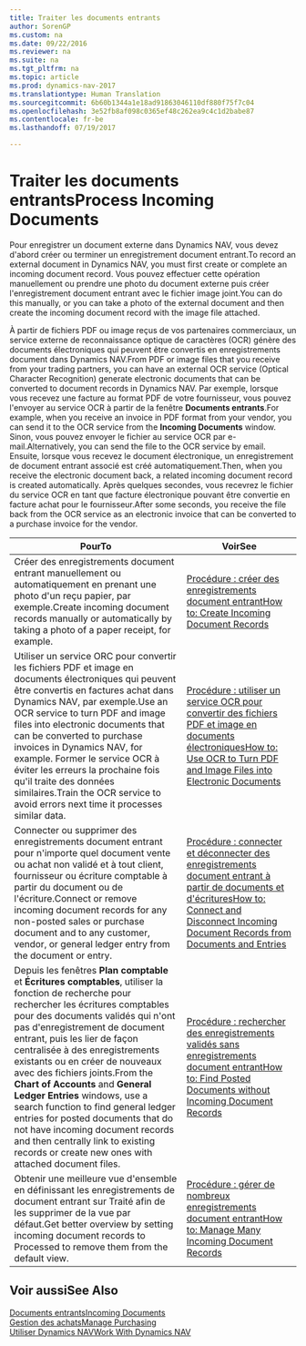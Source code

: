 ```yaml
---
title: Traiter les documents entrants
author: SorenGP
ms.custom: na
ms.date: 09/22/2016
ms.reviewer: na
ms.suite: na
ms.tgt_pltfrm: na
ms.topic: article
ms.prod: dynamics-nav-2017
ms.translationtype: Human Translation
ms.sourcegitcommit: 6b60b1344a1e18ad91863046110df880f75f7c04
ms.openlocfilehash: 3e52fb8af098c0365ef48c262ea9c4c1d2babe87
ms.contentlocale: fr-be
ms.lasthandoff: 07/19/2017

---
```


# <a name="process-incoming-documents"></a><span data-ttu-id="e2441-102">Traiter les documents entrants</span><span class="sxs-lookup"><span data-stu-id="e2441-102">Process Incoming Documents</span></span>

<span data-ttu-id="e2441-103">Pour enregistrer un document externe dans Dynamics NAV, vous devez d'abord créer ou terminer un enregistrement document entrant.</span><span class="sxs-lookup"><span data-stu-id="e2441-103">To record an external document in Dynamics NAV, you must first create or complete an incoming document record.</span></span> <span data-ttu-id="e2441-104">Vous pouvez effectuer cette opération manuellement ou prendre une photo du document externe puis créer l'enregistrement document entrant avec le fichier image joint.</span><span class="sxs-lookup"><span data-stu-id="e2441-104">You can do this manually, or you can take a photo of the external document and then create the incoming document record with the image file attached.</span></span>

<span data-ttu-id="e2441-105">À partir de fichiers PDF ou image reçus de vos partenaires commerciaux, un service externe de reconnaissance optique de caractères (OCR) génère des documents électroniques qui peuvent être convertis en enregistrements document dans Dynamics NAV.</span><span class="sxs-lookup"><span data-stu-id="e2441-105">From PDF or image files that you receive from your trading partners, you can have an external OCR service (Optical Character Recognition) generate electronic documents that can be converted to document records in Dynamics NAV.</span></span> <span data-ttu-id="e2441-106">Par exemple, lorsque vous recevez une facture au format PDF de votre fournisseur, vous pouvez l'envoyer au service OCR à partir de la fenêtre **Documents entrants**.</span><span class="sxs-lookup"><span data-stu-id="e2441-106">For example, when you receive an invoice in PDF format from your vendor, you can send it to the OCR service from the **Incoming Documents** window.</span></span> <span data-ttu-id="e2441-107">Sinon, vous pouvez envoyer le fichier au service OCR par e-mail.</span><span class="sxs-lookup"><span data-stu-id="e2441-107">Alternatively, you can send the file to the OCR service by email.</span></span> <span data-ttu-id="e2441-108">Ensuite, lorsque vous recevez le document électronique, un enregistrement de document entrant associé est créé automatiquement.</span><span class="sxs-lookup"><span data-stu-id="e2441-108">Then, when you receive the electronic document back, a related incoming document record is created automatically.</span></span> <span data-ttu-id="e2441-109">Après quelques secondes, vous recevrez le fichier du service OCR en tant que facture électronique pouvant être convertie en facture achat pour le fournisseur.</span><span class="sxs-lookup"><span data-stu-id="e2441-109">After some seconds, you receive the file back from the OCR service as an electronic invoice that can be converted to a purchase invoice for the vendor.</span></span>

|<span data-ttu-id="e2441-110">Pour</span><span class="sxs-lookup"><span data-stu-id="e2441-110">To</span></span>     |<span data-ttu-id="e2441-111">Voir</span><span class="sxs-lookup"><span data-stu-id="e2441-111">See</span></span>                   |
|-------|----------------------|
|<span data-ttu-id="e2441-112">Créer des enregistrements document entrant manuellement ou automatiquement en prenant une photo d'un reçu papier, par exemple.</span><span class="sxs-lookup"><span data-stu-id="e2441-112">Create incoming document records manually or automatically by taking a photo of a paper receipt, for example.</span></span>|[<span data-ttu-id="e2441-113">Procédure : créer des enregistrements document entrant</span><span class="sxs-lookup"><span data-stu-id="e2441-113">How to: Create Incoming Document Records</span></span>](across-how-create-income-document-records.md)|
|<span data-ttu-id="e2441-114">Utiliser un service ORC pour convertir les fichiers PDF et image en documents électroniques qui peuvent être convertis en factures achat dans Dynamics NAV, par exemple.</span><span class="sxs-lookup"><span data-stu-id="e2441-114">Use an OCR service to turn PDF and image files into electronic documents that can be converted to purchase invoices in Dynamics NAV, for example.</span></span> <span data-ttu-id="e2441-115">Former le service OCR à éviter les erreurs la prochaine fois qu'il traite des données similaires.</span><span class="sxs-lookup"><span data-stu-id="e2441-115">Train the OCR service to avoid errors next time it processes similar data.</span></span>|[<span data-ttu-id="e2441-116">Procédure : utiliser un service OCR pour convertir des fichiers PDF et image en documents électroniques</span><span class="sxs-lookup"><span data-stu-id="e2441-116">How to: Use OCR to Turn PDF and Image Files into Electronic Documents</span></span>](across-how-use-ocr-pdf-images-files.md)|
|<span data-ttu-id="e2441-117">Connecter ou supprimer des enregistrements document entrant pour n'importe quel document vente ou achat non validé et à tout client, fournisseur ou écriture comptable à partir du document ou de l'écriture.</span><span class="sxs-lookup"><span data-stu-id="e2441-117">Connect or remove incoming document records for any non-posted sales or purchase document and to any customer, vendor, or general ledger entry from the document or entry.</span></span>|[<span data-ttu-id="e2441-118">Procédure : connecter et déconnecter des enregistrements document entrant à partir de documents et d'écritures</span><span class="sxs-lookup"><span data-stu-id="e2441-118">How to: Connect and Disconnect Incoming Document Records from Documents and Entries</span></span>](across-how-connect-disconnect-income-document-records.md)|
|<span data-ttu-id="e2441-119">Depuis les fenêtres **Plan comptable** et **Écritures comptables**, utiliser la fonction de recherche pour rechercher les écritures comptables pour des documents validés qui n'ont pas d'enregistrement de document entrant, puis les lier de façon centralisée à des enregistrements existants ou en créer de nouveaux avec des fichiers joints.</span><span class="sxs-lookup"><span data-stu-id="e2441-119">From the **Chart of Accounts** and **General Ledger Entries** windows, use a search function to find general ledger entries for posted documents that do not have incoming document records and then centrally link to existing records or create new ones with attached document files.</span></span>|[<span data-ttu-id="e2441-120">Procédure : rechercher des enregistrements validés sans enregistrements document entrant</span><span class="sxs-lookup"><span data-stu-id="e2441-120">How to: Find Posted Documents without Incoming Document Records</span></span>](across-how-find-posted-documents-without-income-document-records.md)|
|<span data-ttu-id="e2441-121">Obtenir une meilleure vue d'ensemble en définissant les enregistrements de document entrant sur Traité afin de les supprimer de la vue par défaut.</span><span class="sxs-lookup"><span data-stu-id="e2441-121">Get better overview by setting incoming document records to Processed to remove them from the default view.</span></span>|[<span data-ttu-id="e2441-122">Procédure : gérer de nombreux enregistrements document entrant</span><span class="sxs-lookup"><span data-stu-id="e2441-122">How to: Manage Many Incoming Document Records</span></span>](across-how-manage-many-income-document-records.md)|

## <a name="see-also"></a><span data-ttu-id="e2441-123">Voir aussi</span><span class="sxs-lookup"><span data-stu-id="e2441-123">See Also</span></span>  
[<span data-ttu-id="e2441-124">Documents entrants</span><span class="sxs-lookup"><span data-stu-id="e2441-124">Incoming Documents</span></span>](across-income-documents.md)  
[<span data-ttu-id="e2441-125">Gestion des achats</span><span class="sxs-lookup"><span data-stu-id="e2441-125">Manage Purchasing</span></span>](purchasing-manage-purchasing.md)  
[<span data-ttu-id="e2441-126">Utiliser Dynamics NAV</span><span class="sxs-lookup"><span data-stu-id="e2441-126">Work With Dynamics NAV</span></span>](ui-work-product.md)

